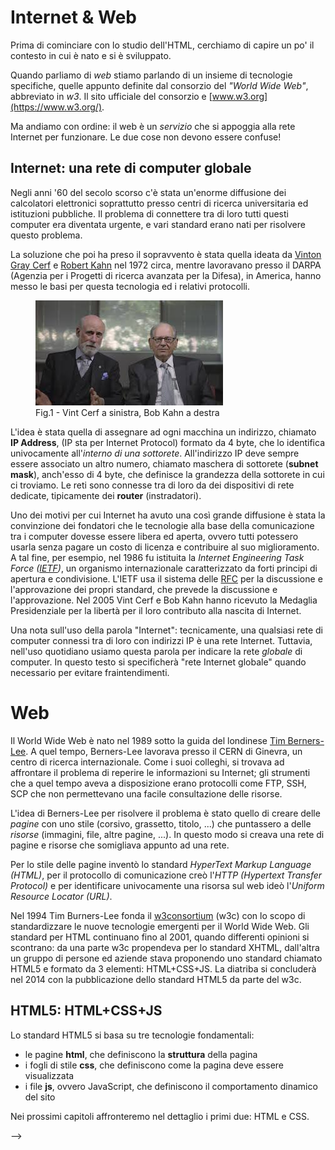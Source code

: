 # Internet & Web

Prima di cominciare con lo studio dell'HTML, cerchiamo di capire un po' il contesto in cui è nato e si è sviluppato.

Quando parliamo di _web_ stiamo parlando di un insieme di tecnologie specifiche, quelle appunto definite dal consorzio del _"World Wide Web"_, abbreviato in _w3_. Il sito ufficiale del consorzio e [www.w3.org](https://www.w3.org/).

Ma andiamo con ordine: il web è un _servizio_ che si appoggia alla rete Internet per funzionare. Le due cose non devono essere confuse!

## Internet: una rete di computer globale
Negli anni '60 del secolo scorso c'è stata un'enorme diffusione dei calcolatori elettronici soprattutto presso centri di ricerca universitaria ed istituzioni pubbliche. Il problema di connettere tra di loro tutti questi computer era diventata urgente, e vari standard erano nati per risolvere questo problema.

La soluzione che poi ha preso il sopravvento è stata quella ideata da [Vinton Gray Cerf](https://it.wikipedia.org/wiki/Vint_Cerf) e [Robert Kahn](https://it.wikipedia.org/wiki/Robert_Kahn) nel 1972 circa, mentre lavoravano presso il DARPA (Agenzia per i Progetti di ricerca avanzata per la Difesa), in America, hanno messo le basi per questa tecnologia ed i relativi protocolli.

<figure class="center">
  <img class="w100p" title="vint-bob" alt="vint-bob" src="assets/vint-bob.jpg">
  <figcaption>Fig.1 - Vint Cerf a sinistra, Bob Kahn a destra</figcaption>
</figure>

L'idea è stata quella di assegnare ad ogni macchina un indirizzo, chiamato **IP Address**, (IP sta per Internet Protocol) formato da 4 byte, che lo identifica univocamente all'_interno di una sottorete_. All'indirizzo IP deve sempre essere associato un altro numero, chiamato maschera di sottorete (**subnet mask**), anch'esso di 4 byte, che definisce la grandezza della sottorete in cui ci troviamo. Le reti sono connesse tra di loro da dei dispositivi di rete dedicate, tipicamente dei **router** (instradatori). 

Uno dei motivi per cui Internet ha avuto una così grande diffusione è stata la convinzione dei fondatori che le tecnologie alla base della comunicazione tra i computer dovesse essere libera ed aperta, ovvero tutti potessero usarla senza pagare un costo di licenza e contribuire al suo miglioramento. A tal fine, per esempio, nel 1986 fu istituita la _Internet Engineering Task Force ([IETF](https://it.wikipedia.org/wiki/Internet_Engineering_Task_Force))_, un organismo internazionale caratterizzato da forti principi di apertura e condivisione. L'IETF usa il sistema delle [RFC](https://it.wikipedia.org/wiki/Request_for_Comments) per la discussione e l'approvazione dei propri standard, che prevede la discussione e l'approvazione. Nel 2005 Vint Cerf e Bob Kahn hanno ricevuto la Medaglia Presidenziale per la libertà per il loro contributo alla nascita di Internet.

Una nota sull'uso della parola "Internet": tecnicamente, una qualsiasi rete di computer connessi tra di loro con indirizzi IP è una rete Internet. Tuttavia, nell'uso quotidiano usiamo questa parola per indicare la rete _globale_ di computer. In questo testo si specificherà "rete Internet globale" quando necessario per evitare fraintendimenti.

# Web
Il World Wide Web è nato nel 1989 sotto la guida del londinese [Tim Berners-Lee](https://en.wikipedia.org/wiki/Tim_Berners-Lee). A quel tempo, Berners-Lee lavorava presso il CERN di Ginevra, un centro di ricerca internazionale. Come i suoi colleghi, si trovava ad affrontare il problema di reperire le informazioni su Internet; gli strumenti che a quel tempo aveva a disposizione erano protocolli come FTP, SSH, SCP che non permettevano una facile consultazione delle risorse.

L'idea di Berners-Lee per risolvere il problema è stato quello di creare delle _pagine_ con uno stile (corsivo, grassetto, titolo, ...) che puntassero a delle _risorse_ (immagini, file, altre pagine, ...). In questo modo si creava una rete di pagine e risorse che somigliava appunto ad una rete.

Per lo stile delle pagine inventò lo standard _HyperText Markup Language (HTML)_, per il protocollo di comunicazione creò l'_HTTP (Hypertext Transfer Protocol)_ e per identificare univocamente una risorsa sul web ideò l'_Uniform Resource Locator (URL)_.


Nel 1994 Tim Burners-Lee fonda il [w3consortium](https://www.w3.org/) (w3c) con lo scopo di standardizzare le nuove tecnologie emergenti per il World Wide Web. Gli standard per HTML continuano fino al 2001, quando differenti opinioni si scontrano: da una parte w3c propendeva per lo standard XHTML, dall'altra un gruppo di persone ed aziende stava proponendo uno standard chiamato HTML5 e formato da 3 elementi: HTML+CSS+JS. La diatriba si concluderà nel 2014 con la pubblicazione dello standard HTML5 da parte del w3c.

## HTML5: HTML+CSS+JS
Lo standard HTML5 si basa su tre tecnologie fondamentali:
- le pagine **html**, che definiscono la **struttura** della pagina
- i fogli di stile **css**, che definiscono come la pagina deve essere visualizzata
- i file **js**, ovvero JavaScript, che definiscono il comportamento dinamico del sito

Nei prossimi capitoli affronteremo nel dettaglio i primi due: HTML e CSS. 
<!-- ### HTML
Importanti:
- [elementi block e inline](https://www.w3schools.com/html/html_blocks.asp)
- [layout](https://www.w3schools.com/html/html_layout.asp)
- [liste](https://www.w3schools.com/html/html_lists.asp)
- [come collegare i fogli di stile](https://www.w3schools.com/html/html_css.asp)

> Approfondimenti:
> - [responsive web design](https://www.w3schools.com/html/html_responsive.asp)

### CSS
Importanti:
- [sintassi e selettori CSS](https://www.w3schools.com/css/css_syntax.asp)
- [box model](https://www.w3schools.com/css/css_boxmodel.asp)

> Approfondimenti:
> - [layout inline-block](https://www.w3schools.com/css/css_inline-block.asp)
> - [proprietà display e visibilità](https://www.w3schools.com/css/css_display_visibility.asp)
> - [flexbox](https://www.w3schools.com/css/css3_flexbox.asp)
> - [responsive tables](https://css-tricks.com/tag/responsive-tables/) (vari articoli, fatevi una cultura)
> - [transition basics](https://www.w3schools.com/css/css3_transitions.asp)
> - [transitions vs animations](https://cssanimation.rocks/transition-vs-animation/)

> Altri link interessanti:
> - [csszengarden](http://csszengarden.com): esempi di come può cambiare la stessa pagina HTML con differenti CSS
> - [uplabs](https://www.uplabs.com/): sito dove potete trovare molti esempi di layout

### JavaScript
Importanti:
- [Code conventions](https://crockford.com/javascript/code.html)
--> -->